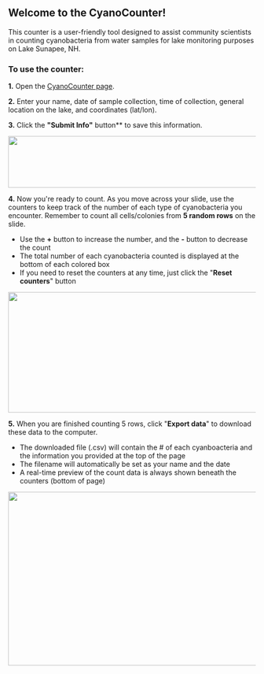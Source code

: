 ## Welcome to the CyanoCounter! 

This counter is a user-friendly tool designed to assist community scientists in counting cyanobacteria from water samples for lake monitoring purposes on Lake Sunapee, NH. 

### To use the counter:
**1.** Open the [CyanoCounter page](https://jvthaney.github.io/cyanocounter/).

**2.** Enter your name, date of sample collection, time of collection, general location on the lake, and coordinates (lat/lon).

**3.** Click the **"Submit Info"** button** to save this information.


<img src="https://user-images.githubusercontent.com/70969187/168647221-057816f7-54f6-453c-9cbb-3e689db5a703.png" width="800" height="104.64" />

**4.** Now you're ready to count. As you move across your slide, use the counters to keep track of the number of each type of cyanobacteria you encounter. Remember to count all cells/colonies from **5 random rows** on the slide. 
- Use the **+** button to increase the number, and the **-** button to decrease the count
- The total number of each cyanobacteria counted is displayed at the bottom of each colored box
- If you need to reset the counters at any time, just click the "**Reset counters**" button

<img src="https://user-images.githubusercontent.com/70969187/168648727-8000bb4d-8203-46e1-a906-e9bc8c95fa95.png" width="550" height="245" />

**5.** When you are finished counting 5 rows, click "**Export data**" to download these data to the computer.
- The downloaded file (.csv) will contain the # of each cyanboacteria and the information you provided at the top of the page
- The filename will automatically be set as your name and the date
- A real-time preview of the count data is always shown beneath the counters (bottom of page)


<img src="https://user-images.githubusercontent.com/70969187/168650412-c16311a4-5ab1-4ea9-becd-17ff2874df3e.png" width="700" height="353.08" />
    


